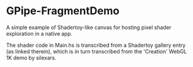 # GPipe-FragmentDemo

A simple example of Shadertoy-like canvas for hosting pixel shader exploration in a native app.

The shader code in Main.hs is transcribed from a Shadertoy gallery entry (as linked therein), which is in turn transcribed from the 'Creation' WebGL 1K demo by silexars.
